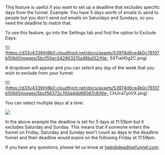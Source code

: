 This feature is useful if you want to set up a deadline that excludes specific
days from the funnel. Example: You have 5 days worth of emails to send to
people but you don't send out emails on Saturdays and Sundays, so you need the
deadline to match that.

To use this feature, go into the Settings tab and find the option to Exclude
Days:

![](https://d33v4339jhl8k0.cloudfront.net/docs/assets/53974d6ce4b0c76107b109d1/images/5bcf55ec042863215a46bd32/file-
SXTiaH0g2C.png)

A dropdown will appear and you can select any day of the week that you wish to
exclude from your funnel:

![](https://d33v4339jhl8k0.cloudfront.net/docs/assets/53974d6ce4b0c76107b109d1/images/5bcf56372c7d3a4db66087c8/file-
CHJca7yoVX.png)

You can select multiple days at a time:

![](https://d33v4339jhl8k0.cloudfront.net/docs/assets/53974d6ce4b0c76107b109d1/images/5bcf56612c7d3a4db66087ce/file-N1BQBC3gHy.png)

In the above example the deadline is set for 5 days at 11:59pm but it excludes
Saturday and Sunday. This means that if someone enters the funnel on Friday,
Saturday and Sunday won't count as days in the deadline funnel and their
deadline would expire on the following Friday at 11:59pm.

If you have any questions, please let us know at
[help@deadlinefunnel.com](mailto:mailto:help@deadlinefunnel.com).

